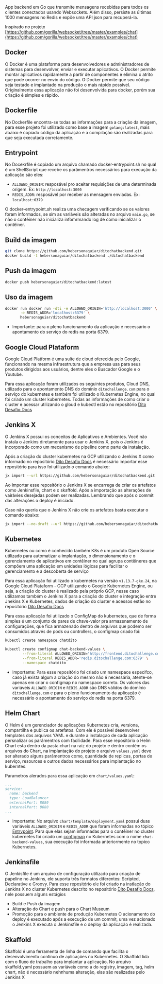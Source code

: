 App backend em Go que transmite mensagens recebidas para todos os clientes conectados usando Websockets. Além disso, persiste as últimas 1000 mensagens no Redis e expõe uma API json para recuperá-la.

Inspirado no projeto [https://github.com/gorilla/websocket/tree/master/examples/chat](https://github.com/gorilla/websocket/tree/master/examples/chat)

## Docker
O Docker é uma plataforma para desenvolvedores e administradores de sistemas para desenvolver, enviar e executar aplicativos. O Docker permite montar aplicativos rapidamente a partir de componentes e elimina o atrito que pode ocorrer no envio do código. O Docker permite que seu código seja testado e implantado na produção o mais rápido possível.
Originalmente essa aplicação não foi desenvolvida para docker, porém sua criação é simples e rápido. 

## Dockerfile
No Dockerfile encontra-se todas as informações para a criação da imagem, para esse projeto foi utilizado como base a imagem `golang:latest`, mais abaixo é copiado código da aplicação e a compilação são realizadas para que seja executada corretamente.

## Entrypoint
No Docekrfile é copiado um arquivo chamado docker-entrypoint.sh no qual é um ShellScript que recebe os parâmentros necessários para execução da aplicação são eles:
- `ALLOWED_ORIGIN`: resposável pro aceitar requisições de uma determinada origem. Ex: `http://localhost:3000`
- `REDIS_ADDR`: resposável por receber as mensagem enviadas. Ex: `localhost:6379`

O docker-entrypoint.sh realiza uma checagem verificando se os valores foram informados, se sim as variáveis são alteradas no arquivo `main.go`, se não o contêiner não inicializa infomrmando log de como inicializar o contêiner.

## Build da imagem
```bash
git clone https://github.com/hebersonaguiar/ditochatbackend.git
docker build -t hebersonaguiar/ditochatbackend ./ditochatbackend
```
## Push da imagem
```bash
docker push hebersonaguiar/ditochatbackend:latest
```

## Uso da imagem
```bash
docker run docker run -dti -e ALLOWED_ORIGIN='http://localhost:3000' \
	   -e REDIS_ADDR='localhost:6379' \
	   hebersonaguiar/ditochatbackend
```
* Importante: para o pleno funcionamento da aplicação é necessário o apontamento do serviço do redis na porta 6379.

## Google Cloud Plataform
Google Cloud Platform é uma suíte de cloud oferecida pelo Google, funcionando na mesma infraestrutura que a empresa usa para seus produtos dirigidos aos usuários, dentre eles o Buscador Google e o Youtube.

Para essa aplicação foram utilizados os seguintes produtos, Cloud DNS, utilizado para o apontamento DNS do domínio `ditochallenge.com` para o serviço do kubernetes e também foi utilizado o Kubernetes Engine, no qual foi criado um cluster kubernetes. Todas as informações de como criar o cluster e acessar utilizando o gloud e kubectl estão no repositório [Dito Desafio Docs](https://github.com/hebersonaguiar/ditodesafiodocs.git)

## Jenkins X
O Jenkins X possui os conceitos de Aplicativos e Ambientes. Você não instala o Jenkins diretamente para usar o Jenkins X, pois o Jenkins é incorporado como um mecanismo de pipeline como parte da instalação.

Após a criação do cluster kubernetes na GCP utilizando o Jenkins X como informado no repositório [Dito Desafio Docs](https://github.com/hebersonaguiar/ditodesafiodocs.git) é necessário importar esse repositório para isso foi utilizado o comando abaixo:

```bash
jx import --url https://github.com/hebersonaguiar/ditochatbackend.git
```
Ao importar esse repositório o Jenkins X se encarrega de criar os artefatos como Jenkinsfile, chart e o skaffold. Após a importação as alterações de vairávies desejadas podem ser realizadas. Lembrando que após o commit das alterações o deploy é iniciado.

Caso não queria que o Jenkins X não crie os artefatos basta executar o comando abaixo:

```bash
jx import --no-draft --url https://github.com/hebersonaguiar/ditochatbackend.git
```

## Kubernetes
Kubernetes ou como é conhecido também K8s é um produto Open Source utilizado para automatizar a implantação, o dimensionamento e o gerenciamento de aplicativos em contêiner no qual agrupa contêineres que compõem uma aplicação em unidades lógicas para facilitar o gerenciamento e a descoberta de serviço

Para essa aplicação foi utilizado o kubernetes na versão `v1.13.7-gke.24`, na Google Cloud Plataform - GCP utilizando o Google Kubernetes Engine, ou seja, a criação do cluster é realizado pela próprio GCP, nesse caso utilizamos também o Jenkins X para a criação do cluster e integração entre Jnekins X e Kubernetes, dados de criação do cluster e acessos estão no repositório [Dito Desafio Docs](https://github.com/hebersonaguiar/ditodesafiodocs.git)

Para essa aplicação foi utilizado o ConfigMap do kubernetes, que de forma simples é um conjunto de pares de chave-valor pra armazenamento de configurações, que fica armazenado dentro de arquivos que podemo ser consumidos através de pods ou controllers, o configmap criado foi:

```bash
kubectl create namespace chatdito

kubectl create configmap chat-backend-values \
		--from-literal ALLOWED_ORIGIN='http://frontend.ditochallenge.com:3000' \
		--from-literal REDIS_ADDR='redis.ditochallenge.com:6379' \
		--namespace chatdito
```
* Importante: Para esse repositório foi criado um namespace específco, caso já exista algum a criação do mesmo não é necessária, atente-se apenas em criar o configmap no namespace correto. Os valores das variáveis `ALLOWED_ORIGIN` e `REDIS_ADDR` são DNS válidos do domínio `ditochallenge.com` e para o pleno funcionamento da aplicação é necessário o apontamento do serviço do redis na porta 6379.

## Helm Chart
O Helm é um gerenciador de aplicações Kubernetes cria, versiona, compartilha e publica os artefatos. Com ele é possível desenvolver templates dos arquivos YAML e durante a instalaçao de cada aplicação persnalizar os parâmentros com facilidade.
Para esse repositório o Helm Chart esta dentro da pasta chart na raiz do projeto e dentro contém os arquivos do Chart, na implantação do projeto o arquivo `values.yaml` deve ser alterado alguns parâmentros como, quantidade de replicas, portas de serviço, resources e outros dados necessários para implantação no kuberntes.

Parametros alerados para essa aplicação em `chart/values.yaml`:
```yaml
...
service:
  name: backend
  type: LoadBalancer
  externalPort: 8080
  internalPort: 8080
...
```
* Importante:
No arquivo `chart/template/deployment.yaml` possui duas variáveis `ALLOWED_ORIGIN` e `REDIS_ADDR` que foram informadas no tópico [Entrypoint](https://github.com/hebersonaguiar/ditochatbackend#entrypoint). Para que elas sejam informadas para o contêiner no cluster kubernetes foi criado um [configmap](https://github.com/hebersonaguiar/ditochatbackend#kubernetes) no Kubernetes com o nome `chat-backend-values`, sua execução foi informada anteriormente no topico Kubernetes.


## Jenkinsfile
O Jenkisfile é um arquivo de configuração utilizado para criação de papeline no Jenkins, ele suporta três formatos diferentes: Scripted, Declarative e Groovy. 
Para esse repositório ele foi criado na instlação do Jenkins X no cluster Kubernetes descrito no repositório [Dito Desafio Docs](https://github.com/hebersonaguiar/ditodesafiodocs.git), nele possuem alguns estágios 
* Build e Push da imagem
* Alteração do Chart e push para o Chart Museum
* Promoção para o ambiente de produção Kubernetes
O acionamento do deploy é executado após a execução de um commit, uma vez acionado o Jenkins X executa o Jenkinsfile e o deploy da aplicação é realizada.

## Skaffold
Skaffold é uma ferramenta de linha de comando que facilita o desenvolvimento contínuo de aplicações no Kubernetes. O Skaffold lida com o fluxo de trabalho para implantar a aplicação.
No arquivo skaffold.yaml possuem as variáveis como a do registry, imagem, tag, helm chart, não é necessário nehnhuma alteração, elas são realizadas pelo Jenkins X